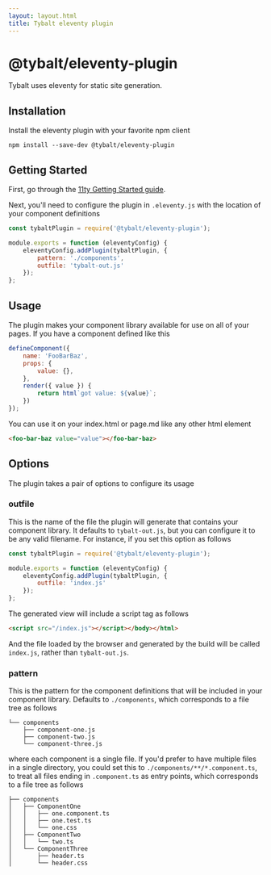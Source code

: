 ```yaml
---
layout: layout.html
title: Tybalt eleventy plugin
---
```


# @tybalt/eleventy-plugin

Tybalt uses eleventy for static site generation.

## Installation

Install the eleventy plugin with your favorite npm client

```shell
npm install --save-dev @tybalt/eleventy-plugin
```

## Getting Started

First, go through the [11ty Getting Started guide](https://www.11ty.dev/docs/getting-started/).

Next, you'll need to configure the plugin in `.eleventy.js` with the location of your component definitions

```javascript
const tybaltPlugin = require('@tybalt/eleventy-plugin');

module.exports = function (eleventyConfig) {
    eleventyConfig.addPlugin(tybaltPlugin, {
        pattern: './components',
        outfile: 'tybalt-out.js'
    });
};
```

## Usage

The plugin makes your component library available for use on all of your pages. If you have a component defined like this

```javascript
defineComponent({
    name: 'FooBarBaz',
    props: {
        value: {},
    },
    render({ value }) {
        return html`got value: ${value}`;
    })
});
```

You can use it on your index.html or page.md like any other html element

```html
<foo-bar-baz value="value"></foo-bar-baz>
```

## Options

The plugin takes a pair of options to configure its usage

### outfile

This is the name of the file the plugin will generate that contains your component library. It defaults to `tybalt-out.js`, but you can configure it to be any valid filename. For instance, if you set this option as follows

```javascript
const tybaltPlugin = require('@tybalt/eleventy-plugin');

module.exports = function (eleventyConfig) {
    eleventyConfig.addPlugin(tybaltPlugin, {
        outfile: 'index.js'
    });
};
```

The generated view will include a script tag as follows

```html
<script src="/index.js"></script></body></html>
```

And the file loaded by the browser and generated by the build will be called `index.js`, rather than `tybalt-out.js`.

### pattern

This is the pattern for the component definitions that will be included in your component library. Defaults to `./components`, which corresponds to a file tree as follows

```shell
└── components
    ├── component-one.js
    ├── component-two.js
    └── component-three.js
```

where each component is a single file. If you'd prefer to have multiple files in a single directory, you could set this to `./components/**/*.component.ts`, to treat all files ending in `.component.ts` as entry points, which corresponds to a file tree as follows

```shell
├── components
│   ├── ComponentOne
│   │   ├── one.component.ts
│   │   ├── one.test.ts
│   │   └── one.css
│   ├── ComponentTwo
│   │   └── two.ts
│   └── ComponentThree
│       ├── header.ts
│       └── header.css
```
